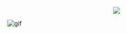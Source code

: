 <div align="center">
     <a href="https://www.instagram.com/4lysson_a" target="_blank"><img align="center" src="https://i.pinimg.com/originals/39/b2/89/39b289eca8b58a99b29423a4078504fe.gif"/></a>
</div>
     
![gif](https://i.pinimg.com/originals/39/b2/89/39b289eca8b58a99b29423a4078504fe.gif "Logo Title Text 1")

     
